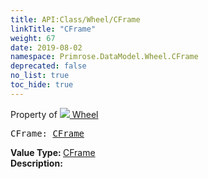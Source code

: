 ```yaml
---
title: API:Class/Wheel/CFrame
linkTitle: "CFrame"
weight: 67
date: 2019-08-02
namespace: Primrose.DataModel.Wheel.CFrame
deprecated: false
no_list: true
toc_hide: true
---
```

Property of <a href="/docs/api-reference/Class/Wheel"><img src="/icons/silk/bullet_black.png"/>&nbsp;Wheel</a>
<pre class="method-declaration">
CFrame: <a class="type" href="/docs/api-reference/DataType/CFrame">CFrame</a></pre>
<b>Value Type: </b>
<a class="type" href="/docs/api-reference/DataType/CFrame">CFrame</a>
<br/>
<b>Description: </b>